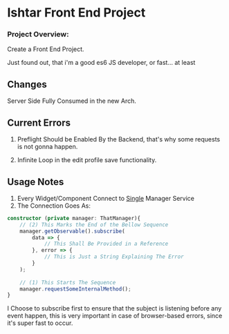 # Ishtar Front End Project

### Project Overview:

Create a Front End Project.

Just found out, that i'm a good es6 JS developer, or fast... at least



## Changes

Server Side Fully Consumed in the new Arch.



## Current Errors

1. Preflight Should be Enabled By the Backend, that's why some requests is not gonna happen.

2. Infinite Loop in the edit profile save functionality.



## Usage Notes



1. Every Widget/Component Connect to <u>Single</u> Manager Service
2. The Connection Goes As:

```typescript
constructor (private manager: ThatManager){
    // (2) This Marks the End of the Bellow Sequence
    manager.getObservable().subscribe(
        data => {
            // This Shall Be Provided in a Reference
        }, error => {
            // This is Just a String Explaining The Error
        }
    );
    
    // (1) This Starts The Sequence
    manager.requestSomeInternalMethod();
}
```



I Choose to subscribe first to ensure that the subject is listening before any event happen, this is very important in case of browser-based errors, since it's super fast to occur.